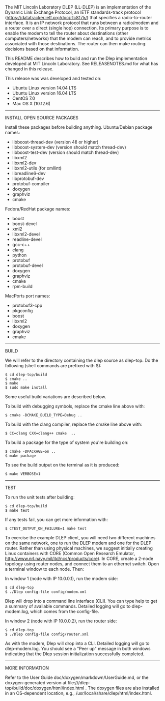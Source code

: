 The MIT Lincoln Laboratory DLEP (LL-DLEP) is an implementation of the
Dynamic Link Exchange Protocol, an IETF standards-track protocol
(https://datatracker.ietf.org/doc/rfc8175/) that specifies a
radio-to-router interface.  It is an IP network protocol that runs
between a radio/modem and a router over a direct (single hop)
connection. Its primary purpose is to enable the modem to tell the
router about destinations (other computers/networks) that the modem
can reach, and to provide metrics associated with those
destinations. The router can then make routing decisions based on that
information.

This README describes how to build and run the Dlep implementation
developed at MIT Lincoln Laboratory.  See RELEASENOTES.md for what has
changed in this release.

This release was was developed and tested on:
- Ubuntu Linux version 14.04 LTS
- Ubuntu Linux version 16.04 LTS
- CentOS 7.0
- Mac OS X (10.12.6)

**********************************************************
INSTALL OPEN SOURCE PACKAGES

Install these packages before building anything.  Ubuntu/Debian
package names:

- libboost-thread-dev (version 48 or higher)
- libboost-system-dev (version should match thread-dev)
- libboost-test-dev   (version should match thread-dev)
- libxml2
- libxml2-dev
- libxml2-utils (for xmllint)
- libreadline6-dev
- libprotobuf-dev
- protobuf-compiler
- doxygen
- graphviz
- cmake

Fedora/RedHat package names:

- boost  
- boost-devel
- xml2  
- libxml2-devel
- readline-devel
- gcc-c++
- clang
- python
- protobuf 
- protobuf-devel
- doxygen
- graphviz 
- cmake
- rpm-build

MacPorts port names:

- protobuf3-cpp
- pkgconfig
- boost
- libxml2
- doxygen
- graphviz
- cmake

**********************************************************
BUILD

We will refer to the directory containing the dlep source as dlep-top.
Do the following (shell commands are prefixed with $):

    $ cd dlep-top/build
    $ cmake ..
    $ make
    $ sudo make install

Some useful build variations are described below.

To build with debugging symbols, replace the cmake line above with:

    $ cmake -DCMAKE_BUILD_TYPE=Debug ..

To build with the clang compiler, replace the cmake line above with:

    $ CC=clang CXX=clang++ cmake  ..

To build a package for the type of system you're building on:

    $ cmake -DPACKAGE=on ..
    $ make package

To see the build output on the terminal as it is produced:

    $ make VERBOSE=1

**********************************************************
TEST

To run the unit tests after building:

    $ cd dlep-top/build
    $ make test

If any tests fail, you can get more information with:

    $ CTEST_OUTPUT_ON_FAILURE=1 make test

To exercise the example DLEP client, you will need two different
machines on the same network, one to run the DLEP modem and one for
the DLEP router.  Rather than using physical machines, we suggest
initially creating Linux containers with CORE (Common Open Research
Emulator, http://www.nrl.navy.mil/itd/ncs/products/core).  In CORE,
create a 2-node topology using router nodes, and connect them to an
ethernet switch.  Open a terminal window to each node.  Then:

In window 1 (node with IP 10.0.0.1), run the modem side:

    $ cd dlep-top
    $ ./Dlep config-file config/modem.xml

Dlep will drop into a command line interface (CLI).  You can type help
to get a summary of available commands.  Detailed logging will go to
dlep-modem.log, which comes from the config-file.

In window 2 (node with IP 10.0.0.2), run the router side:

    $ cd dlep-top
    $ ./Dlep config-file config/router.xml

As with the modem, Dlep will drop into a CLI.  Detailed logging 
will go to dlep-modem.log.  You should see a "Peer up" message in
both windows indicating that the Dlep session initialization
successfully completed.

**********************************************************
MORE INFORMATION

Refer to the User Guide doc/doxygen/markdown/UserGuide.md, or the
doxygen-generated version at
file:///dlep-top/build/doc/doxygen/html/index.html .
The doxygen files are also installed in an OS-dependent location,
e.g., /usr/local/share/dlep/html/index.html.
